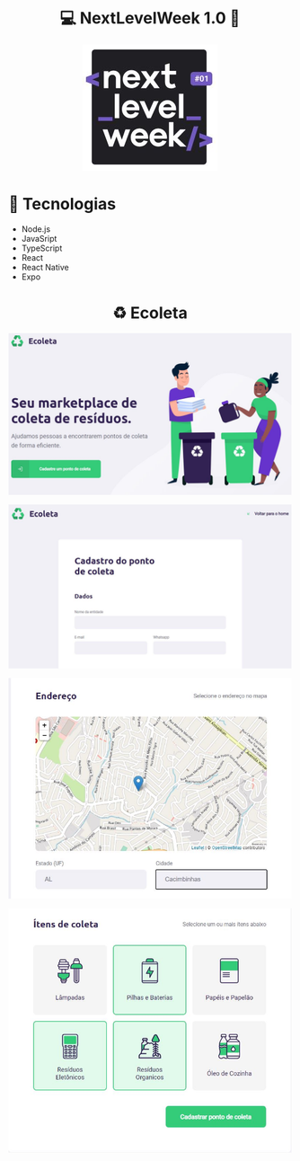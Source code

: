 <h1 align="center"> 💻 NextLevelWeek 1.0 🚀 </h1>
<p align="center"> <img src="/capa.JPG"></img> </p>



<h1> 🚀  Tecnologias</h1>
  <ul>
    <li>Node.js</li>
    <li>JavaSript</li>
    <li>TypeScript</li>
    <li>React</li>
    <li>React Native</li>
    <li>Expo</li>
  </ul>
    
<h1 align="center">♻️ Ecoleta </h1>
<p align="center"> <img src="/home.JPG"></img> </p>
<p align="center"> <img src="/Cadastro A.JPG"></img> </p>
<p align="center"> <img src="/Cadastro B.JPG"></img> </p>
<p align="center"> <img src="/CadastroC.JPG"></img>  </p>

